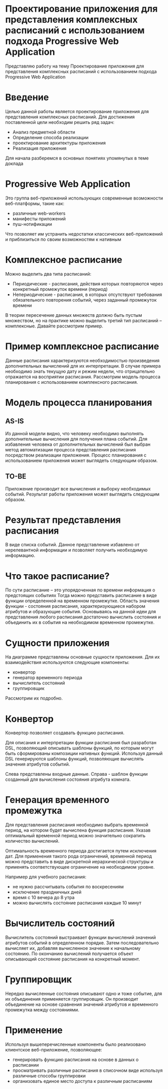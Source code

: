 # Проектирование приложения для представления комплексных расписаний с использованием подхода Progressive Web Application

Представляю работу на тему Проектирование приложения для представления комплексных расписаний с использованием подхода Progressive Web Application

# Введение

Целью данной работы является проектирование приложения для представления комплексных расписаний.
Для достижения поставленной цели необходим решить ряд задач:
- Анализ предметной области
- Определение способа реализации
- проектирование архитектуры приложения
- Реализация приложения

Для начала разберемся в основных понятиях упомянутых в теме доклада

# Progressive Web Application

Это группа веб-приложений использующих современные возможности веб-платформы, такие как:
* различные web-workers
* манифесты приложений
* пуш-нотификации

Что позволяет им устранить недостатки классических веб-приложений и приблизиться по своим возможностям к нативным

# Комплексное расписание

Можно выделить два типа расписаний:
* Периодические - расписания, действия которых повторяются через конкретный промежуток времени (период)
* Непериодические - расписания, в которых отсутствуют требования обязательного повторения событий, через заданный промежуток времени

В теории пересечение данных множеств должно быть пустым множеством, но на практике можно выделить третий тип расписаний – комплексные.
Давайте рассмотрим пример.

# Пример комплексное расписание

Данные расписания характеризуются необходимостью произведения дополнительных вычислений для их интерпретации.
В случае примера необходимо знать текущую дату и режим недели, что отрицательно отражается на восприятии расписания.
Рассмотрим модель процесса планирования с использованием комплексного расписания.

# Модель процесса планирования

## AS-IS

Из данной модели видно, что человеку необходимо выполнять дополнительные вычисления для получения плана событий.
Для избавления человека от дополнительных вычислений был выбран метод автоматизации процесса представления расписания посредством реализации приложения.
Процесс планирования с использованием приложения может выглядеть следующим образом.

## TO-BE

Приложение производит все вычисления и выборку необходимых событий.
Результат работы приложения может выглядеть следующим образом.

# Результат представления расписания

В виде списка событий.
Данное представление избавлено от нерелевантной информации и позволяет получить необходимую информацию.

# Что такое расписание?

По сути расписание – это упорядоченная по времени информация о предстоящих событиях
Тогда можно представить расписание в виде функции определенной на временном промежутке.
Область значения функции - состояния расписания, характеризующиеся набором атрибутов и образующие события.
Основываясь на данной идеи для представления любого расписания достаточно вычислить состояния и объединить их в события на необходимом временном промежутке.

# Сущности приложения

На диаграмме представлены основные сущности приложения.
Для их взаимодействия используются следующие компоненты:
- конвертор
- генератор временного периода
- вычислитель состояний
- группировщик

Рассмотрим их подробно.

# Конвертор

Конвертор позволяет создавать функцию расписания.

Для описания и интерпретации функции расписания был разработан DSL, позволяющий описывать шаблоны функций, по которым могут быть сформированы композиции нативных функций.
Используя данный DSL генерируются шаблоны функций, позволяющие вычислять значения атрибутов событий.

Слева представлены входные данные.
Справа - шаблон функции созданный для вычисления состояния атрибута комната.

# Генерация временного промежутка

Для представления расписания необходимо выбрать временной период, на котором будет вычислена функция расписания.
Указав оптимальный временной период можно значительно сократить количество вычислений.

Оптимальность временного периода достигается путем исключения дат.
Для применения такого рода ограничений, временной период можно представить в виде дискретной иерархической структуры и применять соответствующее ограничение на необходимом уровне.

Например для учебного расписания:
- не нужно рассчитывать события по воскресениям
- исключение праздничных дней
- время с 10 вечера до 8 утра
- можно вычислять состояние расписания каждые 10 минут

# Вычислитель состояний

Вычислитель состояний выстраивает функции вычислений значений атрибутов событий в определенном порядке.
Затем последовательно вычисляет их, добавляя вычисленное значение к начальному состоянию.
По окончанию вычислений получается объект описывающий состояние расписания на конкретный момент.

# Группировщик

Нередко вычисленные состояния описывают одно и тоже событие, для их объединения применяется группировщик.
Он производит объединение на основе сравнения значений атрибутов и временного промежутка между состояниями.

# Применение

Используя вышеперечисленные компоненты было реализовано клиентское веб-приложение, позволяющее:
- генерировать функцию расписания на основе в данных о расписании
- просматривать различные расписания в списочном виде используя различные способы группировки
- организовать единое место доступа к различным расписаниям